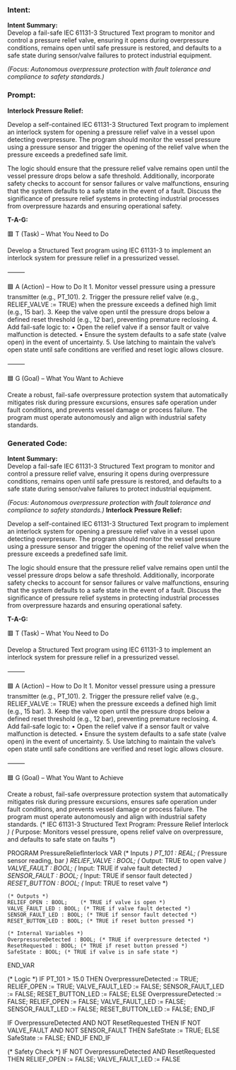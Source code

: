 ### Intent:
**Intent Summary:**  
Develop a fail-safe IEC 61131-3 Structured Text program to monitor and control a pressure relief valve, ensuring it opens during overpressure conditions, remains open until safe pressure is restored, and defaults to a safe state during sensor/valve failures to protect industrial equipment.  

*(Focus: Autonomous overpressure protection with fault tolerance and compliance to safety standards.)*

### Prompt:
**Interlock Pressure Relief:**

Develop a self-contained IEC 61131-3 Structured Text program to implement an interlock system for opening a pressure relief valve in a vessel upon detecting overpressure. The program should monitor the vessel pressure using a pressure sensor and trigger the opening of the relief valve when the pressure exceeds a predefined safe limit.

The logic should ensure that the pressure relief valve remains open until the vessel pressure drops below a safe threshold. Additionally, incorporate safety checks to account for sensor failures or valve malfunctions, ensuring that the system defaults to a safe state in the event of a fault. Discuss the significance of pressure relief systems in protecting industrial processes from overpressure hazards and ensuring operational safety.

**T-A-G:**

🟥 T (Task) – What You Need to Do

Develop a Structured Text program using IEC 61131-3 to implement an interlock system for pressure relief in a pressurized vessel.

⸻

🟩 A (Action) – How to Do It
	1.	Monitor vessel pressure using a pressure transmitter (e.g., PT_101).
	2.	Trigger the pressure relief valve (e.g., RELIEF_VALVE := TRUE) when the pressure exceeds a defined high limit (e.g., 15 bar).
	3.	Keep the valve open until the pressure drops below a defined reset threshold (e.g., 12 bar), preventing premature reclosing.
	4.	Add fail-safe logic to:
	•	Open the relief valve if a sensor fault or valve malfunction is detected.
	•	Ensure the system defaults to a safe state (valve open) in the event of uncertainty.
	5.	Use latching to maintain the valve’s open state until safe conditions are verified and reset logic allows closure.

⸻

🟦 G (Goal) – What You Want to Achieve

Create a robust, fail-safe overpressure protection system that automatically mitigates risk during pressure excursions, ensures safe operation under fault conditions, and prevents vessel damage or process failure. The program must operate autonomously and align with industrial safety standards.

### Generated Code:
**Intent Summary:**  
Develop a fail-safe IEC 61131-3 Structured Text program to monitor and control a pressure relief valve, ensuring it opens during overpressure conditions, remains open until safe pressure is restored, and defaults to a safe state during sensor/valve failures to protect industrial equipment.  

*(Focus: Autonomous overpressure protection with fault tolerance and compliance to safety standards.)*
**Interlock Pressure Relief:**

Develop a self-contained IEC 61131-3 Structured Text program to implement an interlock system for opening a pressure relief valve in a vessel upon detecting overpressure. The program should monitor the vessel pressure using a pressure sensor and trigger the opening of the relief valve when the pressure exceeds a predefined safe limit.

The logic should ensure that the pressure relief valve remains open until the vessel pressure drops below a safe threshold. Additionally, incorporate safety checks to account for sensor failures or valve malfunctions, ensuring that the system defaults to a safe state in the event of a fault. Discuss the significance of pressure relief systems in protecting industrial processes from overpressure hazards and ensuring operational safety.

**T-A-G:**

🟥 T (Task) – What You Need to Do

Develop a Structured Text program using IEC 61131-3 to implement an interlock system for pressure relief in a pressurized vessel.

⸻

🟩 A (Action) – How to Do It
	1.	Monitor vessel pressure using a pressure transmitter (e.g., PT_101).
	2.	Trigger the pressure relief valve (e.g., RELIEF_VALVE := TRUE) when the pressure exceeds a defined high limit (e.g., 15 bar).
	3.	Keep the valve open until the pressure drops below a defined reset threshold (e.g., 12 bar), preventing premature reclosing.
	4.	Add fail-safe logic to:
	•	Open the relief valve if a sensor fault or valve malfunction is detected.
	•	Ensure the system defaults to a safe state (valve open) in the event of uncertainty.
	5.	Use latching to maintain the valve’s open state until safe conditions are verified and reset logic allows closure.

⸻

🟦 G (Goal) – What You Want to Achieve

Create a robust, fail-safe overpressure protection system that automatically mitigates risk during pressure excursions, ensures safe operation under fault conditions, and prevents vessel damage or process failure. The program must operate autonomously and align with industrial safety standards.
(* IEC 61131-3 Structured Text Program: Pressure Relief Interlock *)
(* Purpose: Monitors vessel pressure, opens relief valve on overpressure, and defaults to safe state on faults *)

PROGRAM PressureReliefInterlock
VAR
    (* Inputs *)
    PT_101 : REAL;         (* Pressure sensor reading, bar *)
    RELIEF_VALVE : BOOL;   (* Output: TRUE to open valve *)
    VALVE_FAULT : BOOL;    (* Input: TRUE if valve fault detected *)
    SENSOR_FAULT : BOOL;   (* Input: TRUE if sensor fault detected *)
    RESET_BUTTON : BOOL;   (* Input: TRUE to reset valve *)

    (* Outputs *)
    RELIEF_OPEN : BOOL;    (* TRUE if valve is open *)
    VALVE_FAULT_LED : BOOL; (* TRUE if valve fault detected *)
    SENSOR_FAULT_LED : BOOL; (* TRUE if sensor fault detected *)
    RESET_BUTTON_LED : BOOL; (* TRUE if reset button pressed *)

    (* Internal Variables *)
    OverpressureDetected : BOOL; (* TRUE if overpressure detected *)
    ResetRequested : BOOL; (* TRUE if reset button pressed *)
    SafeState : BOOL; (* TRUE if valve is in safe state *)
END_VAR

(* Logic *)
IF PT_101 > 15.0 THEN
    OverpressureDetected := TRUE;
    RELIEF_OPEN := TRUE;
    VALVE_FAULT_LED := FALSE;
    SENSOR_FAULT_LED := FALSE;
    RESET_BUTTON_LED := FALSE;
ELSE
    OverpressureDetected := FALSE;
    RELIEF_OPEN := FALSE;
    VALVE_FAULT_LED := FALSE;
    SENSOR_FAULT_LED := FALSE;
    RESET_BUTTON_LED := FALSE;
END_IF

IF OverpressureDetected AND NOT ResetRequested THEN
    IF NOT VALVE_FAULT AND NOT SENSOR_FAULT THEN
        SafeState := TRUE;
    ELSE
        SafeState := FALSE;
    END_IF
END_IF

(* Safety Check *)
IF NOT OverpressureDetected AND ResetRequested THEN
    RELIEF_OPEN := FALSE;
    VALVE_FAULT_LED := FALSE
